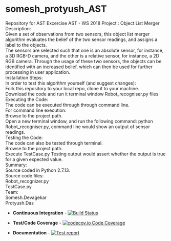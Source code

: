 # somesh_protyush_AST
Repository for AST Excercise
AST - WS 2018 Project : Object List Merger<br />
Description:<br />
Given a set of observations from two sensors, this object list merger algorithm evaluates the belief of the two sensor readings, and assigns a label to the objects.<br />
The sensors are selected such that one is an absolute sensor, for instance, a 3D RGB-D camera, and the other is a relative sensor, for instance, a 2D RGB camera. Through the usage of these two sensors, the objects can be identified with an increased belief, which can then be used for further processing in user application.<br />
Installation Steps:<br />
In order to test this algorithm yourself (and suggest changes):<br />
    Fork this repository to your local repo, clone it to your machine.<br />
    Download the code and run it terminal window Robot_recogniser.py files<br />
Executing the Code:<br />
The code can be executed through through command line.<br />
For command line execution:<br />
    Browse to the project path.<br />
    Open a new terminal window, and run the following command: python Robot_recogniser.py, command line would show an output of sensor readings.<br />
Testing the Code:<br />
The code can also be tested through terminal.<br />
    Browse to the project path.<br />
    Execute TestCase.py Testing output would assert whether the output is true for a given expected value.<br />
Summary:<br />
Source coded in Python 2.7.13.<br />
Source code files:<br />
  Robot_recognizer.py<br />
  TestCase.py<br />
Team:<br />
    Somesh.Devagekar<br />
    Protyush.Das<br />
+ **Continuous Integration** - [![Build Status](https://travis-ci.com/someshdev/somesh_protyush_AST.svg?branch=master)](https://travis-ci.com/someshdev/somesh_protyush_AST)

+ **Test/Code Coverage** - [![codecov.io Code Coverage](https://img.shields.io/codecov/c/github/someshdev/somesh_protyush_AST.svg?maxAge=2592000)](https://codecov.io/github/someshdev/somesh_protyush_AST)

+ **Documentation** - [![Test report](https://img.shields.io/badge/test%20report-master-blue.svg?style=flat)](http://www.ted.com/talks/simon_sinek_how_great_leaders_inspire_action)
